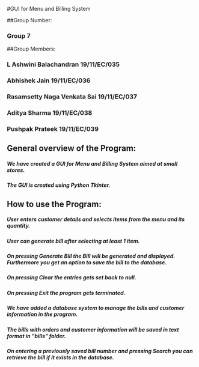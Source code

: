 #GUI for Menu and Billing System

##Group Number: 
### Group 7
##Group Members:
### L Ashwini Balachandran  19/11/EC/035
### Abhishek Jain  19/11/EC/036
### Rasamsetty Naga Venkata Sai  19/11/EC/037
### Aditya Sharma  19/11/EC/038
### Pushpak Prateek  19/11/EC/039

## General overview of the Program:
##### We have created a GUI for Menu and Billing System aimed at small stores.
##### The GUI is created using Python Tkinter.

## How to use the Program: 
##### User enters customer details and selects items from the menu and its quantity.
##### User can generate bill after selecting at least 1 item.
##### On pressing Generate Bill the Bill will be generated and displayed. Furthermore you get an option to save the bill to the database.
##### On pressing Clear the entries gets set back to null.
##### On pressing Exit the program gets terminated.
##### We have added a database system to manage the bills and customer information in the program.
##### The bills with orders and customer information will be saved in text format in "bills" folder. 
##### On entering a previously saved bill number and pressing Search you can retrieve the bill if it exists in the database.
